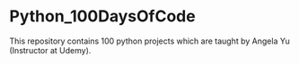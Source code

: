 # Python_100DaysOfCode
This repository contains 100 python projects which are taught by Angela Yu (Instructor at Udemy).
